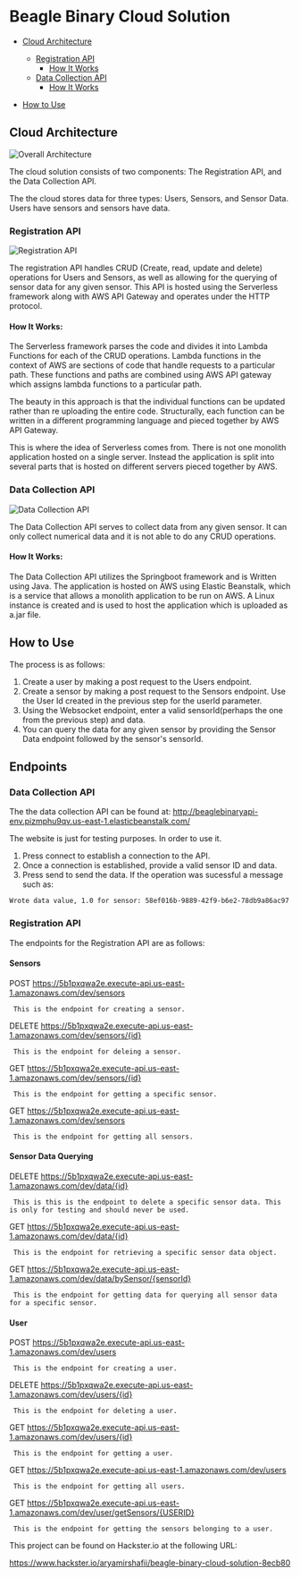 # Beagle Binary Cloud Solution 
- [Cloud Architecture](#cloud-architecture)

  * [Registration API](#registration-api)
    + [How It Works](#how-it-works)
  * [Data Collection API](#data-collection-api)
    + [How It Works](#how-it-works-1)
    
- [How to Use](#how-to-use)


<!-- > This is a fixture to test heading levels -->


## Cloud Architecture

![Overall Architecture](https://github.com/BeagleBinary/BeagleBinaryCloud/blob/master/Images/Cloud%20Architecture.png)

The cloud solution consists of two components: The Registration API, and the Data Collection API.

The the cloud stores data for three types: Users, Sensors, and Sensor Data. Users have sensors and sensors have data.



### Registration API

![Registration API](https://github.com/BeagleBinary/BeagleBinaryCloud/blob/master/Images/Registration%20API.png)

The registration API handles CRUD (Create, read, update and delete) operations for Users and Sensors, as well as allowing for the querying of sensor data for any given sensor. This API is hosted using the Serverless framework along with AWS API Gateway and operates under the HTTP protocol. 


#### How It Works:
The Serverless framework parses the code and divides it into Lambda Functions for each of the CRUD operations. Lambda functions in the context of AWS are sections of code that handle requests to a particular path. These functions and paths are combined using AWS API gateway which assigns lambda functions to a particular path. 

The beauty in this approach is that the individual functions can be updated rather than re uploading the entire code. Structurally, each function can be written in a different programming language and pieced together by AWS API Gateway.

This is where the idea of Serverless comes from. There is not one monolith application hosted on a single server. Instead the application is split into several parts that is hosted on different servers pieced together by AWS.





### Data Collection API
![Data Collection API](https://github.com/BeagleBinary/BeagleBinaryCloud/blob/master/Images/Data%20Creation%20API.png)

The Data Collection API serves to collect data from any given sensor. It can only collect numerical data and it is not able to do any CRUD operations. 

#### How It Works:
The Data Collection API utilizes the Springboot framework and is Written using Java. The application is hosted on AWS using Elastic Beanstalk, which is a service that allows a monolith application to be run on AWS. A Linux instance is created and is used to host the application which is uploaded as a.jar file. 




## How to Use
The process is as follows:
1. Create a user by making a post request to the Users endpoint. 
2. Create a sensor by making a post request to the Sensors endpoint. Use the User Id created in the previous step for the userId parameter.
3. Using the Websocket endpoint, enter a valid sensorId(perhaps the one from the previous step) and data.
4. You can query the data for any given sensor by providing the Sensor Data endpoint followed by the sensor's sensorId.

## Endpoints
### Data Collection API
The the data collection API can be found at:
http://beaglebinaryapi-env.pizmphu9qv.us-east-1.elasticbeanstalk.com/

The website is just for testing purposes. In order to use it.
1. Press connect to establish a connection to the API.
2. Once a connection is established, provide a valid sensor ID and data.
3. Press send to send the data. If the operation was sucessful a message such as:

```
Wrote data value, 1.0 for sensor: 58ef016b-9889-42f9-b6e2-78db9a86ac97
```

### Registration API

The endpoints for the Registration API are as follows:
  #### Sensors
  POST https://5b1pxqwa2e.execute-api.us-east-1.amazonaws.com/dev/sensors
  
     This is the endpoint for creating a sensor.
     
  DELETE https://5b1pxqwa2e.execute-api.us-east-1.amazonaws.com/dev/sensors/{id}
  
     This is the endpoint for deleing a sensor.
     
  GET https://5b1pxqwa2e.execute-api.us-east-1.amazonaws.com/dev/sensors/{id}
  
     This is the endpoint for getting a specific sensor.
     
  GET https://5b1pxqwa2e.execute-api.us-east-1.amazonaws.com/dev/sensors
  
     This is the endpoint for getting all sensors.
  
  #### Sensor Data Querying
  DELETE https://5b1pxqwa2e.execute-api.us-east-1.amazonaws.com/dev/data/{id}
  
     This is this is the endpoint to delete a specific sensor data. This is only for testing and should never be used.
     
  GET https://5b1pxqwa2e.execute-api.us-east-1.amazonaws.com/dev/data/{id}
  
     This is the endpoint for retrieving a specific sensor data object.
     
  GET https://5b1pxqwa2e.execute-api.us-east-1.amazonaws.com/dev/data/bySensor/{sensorId}
  
     This is the endpoint for getting data for querying all sensor data for a specific sensor.
  
  #### User
  POST https://5b1pxqwa2e.execute-api.us-east-1.amazonaws.com/dev/users
  
     This is the endpoint for creating a user.
     
  DELETE https://5b1pxqwa2e.execute-api.us-east-1.amazonaws.com/dev/users/{id}
  
     This is the endpoint for deleting a user.
     
  GET https://5b1pxqwa2e.execute-api.us-east-1.amazonaws.com/dev/users/{id}
  
     This is the endpoint for getting a user.
     
  GET https://5b1pxqwa2e.execute-api.us-east-1.amazonaws.com/dev/users
  
     This is the endpoint for getting all users.
     
  GET https://5b1pxqwa2e.execute-api.us-east-1.amazonaws.com/dev/user/getSensors/{USERID}
  
     This is the endpoint for getting the sensors belonging to a user.



This project can be found on Hackster.io at the following URL:

https://www.hackster.io/aryamirshafii/beagle-binary-cloud-solution-8ecb80
